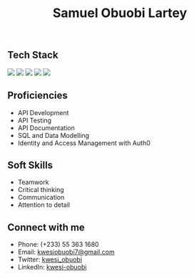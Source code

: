 <h1 align="center"> Samuel Obuobi Lartey </h1> 
<br /> 

## Tech Stack
<img src="https://img.shields.io/badge/HTML5-E34F26?logo=HTML5&logoColor=white&style=flat" /> <img src="https://img.shields.io/badge/CSS3-1572B6?logo=CSS3&logoColor=white&style=flat" /> <img src="https://img.shields.io/badge/JavaScript-F7DF1E?logo=JavaScript&logoColor=white&style=flat" /> <img src="https://img.shields.io/badge/Python-3776AB?logo=Python&logoColor=white&style=flat" /> <img src="https://img.shields.io/badge/Flask-000000?logo=Flask&logoColor=white&style=flat" /> <br />

## Proficiencies
* API Development
* API Testing
* API Documentation
* SQL and Data Modelling
* Identity and Access Management with Auth0
<!-- * Endpoint Authorization and Authentication -->
<!-- * Containerization with Docker -->

## Soft Skills
* Teamwork
* Critical thinking
* Communication
* Attention to detail

## Connect with me
* Phone: (+233) 55 363 1680
* Email: kwesiobuobi7@gmail.com
* Twitter: [kwesi_obuobi](https://twitter.com/kwesi_obuobi)
* LinkedIn: [kwesi-obuobi](https://www.linkedin.com/in/kwesi-obuobi)
